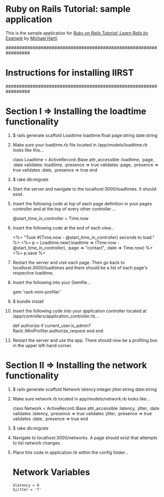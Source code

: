 # Ruby on Rails Tutorial: sample application

This is the sample application for [*Ruby on Rails Tutorial: Learn Rails by Example*](http://railstutorial.org/) by [Michael Hartl](http://michaelhartl.com/).

#################################################################
# Instructions for installing IIRST
#################################################################

# Section I => Installing the loadtime functionality

1.  $ rails generate scaffold Loadtime loadtime:float page:string date:string

2.  Make sure your loadtime.rb file located in /app/models/loadtime.rb looks like this...

	class Loadtime < ActiveRecord::Base
  		attr_accessible :loadtime, :page, :date
  		validates :loadtime, :presence => true
  		validates :page, :presence => true
  		validates :date, :presence => true
	end
	
3.  $ rake db:migrate
	
4.  Start the server and navigate to the localhost:3000/loadtimes.  It should exist.

5.  Insert the following code at top of each page definition in your pages controller and at the top of every other controller ...

	@start_time_in_controller = Time.now
	
6.  Insert the following code at the end of each view...

	<%= "Took #{Time.now - @start_time_in_controller} seconds to load." %>
	<%= p = Loadtime.new(:loadtime => (Time.now - @start_time_in_controller), :page => "contact", :date => Time.now) %>
	<%= p.save %>
	
7.  Restart the server and visit each page.  Then go back to localhost:3000/loadtimes and there should be a list of each page's respective loadtime.

8.  Insert the following into your Gemfile...

	gem 'rack-mini-profiler'
	
9.  $ bundle install

10. Insert the following code into your application controller located at /app/controllers/application_controller.rb...

	def authorize
  		if current_user.is_admin?
    		Rack::MiniProfiler.authorize_request
  		end
	end
	
11. Restart the server and use the app.  There should now be a profiling box in the upper left-hand corner.

# Section II => Installing the network functionality

1.  $ rails generate scaffold Network latency:integer jitter:string date:string

2.  Make sure network.rb located in app/models/network.rb looks like…

	class Network < ActiveRecord::Base
		attr_accessible :latency, :jitter, :date
		validates :latency, :presence => true
   		validates :jitter, :presence => true
   		validates :date, :presence => true
	end

3.  $ rake db:migrate

4.  Navigate to localhost:3000/networks.  A page should exist that attempts to list network changes.

5.  Place this code in application.rb within the config folder…

	# Network Variables
    	$latency = 0
    	$jitter = 'f'